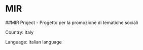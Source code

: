 # MIR
##MIR Project - Progetto per la promozione di tematiche sociali

Country: Italy

Language: Italian language
